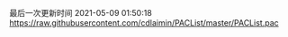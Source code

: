 最后一次更新时间 2021-05-09 01:50:18
https://raw.githubusercontent.com/cdlaimin/PACList/master/PACList.pac

